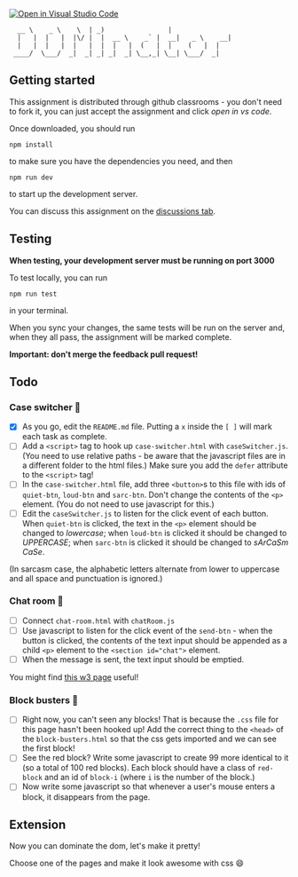 [![Open in Visual Studio Code](https://classroom.github.com/assets/open-in-vscode-c66648af7eb3fe8bc4f294546bfd86ef473780cde1dea487d3c4ff354943c9ae.svg)](https://classroom.github.com/online_ide?assignment_repo_id=8157394&assignment_repo_type=AssignmentRepo)
```
  __ \    _ \    \  | _)                |                
  |   |  |   |  |\/ |  |  __ \    _` |  __|   _ \    __| 
  |   |  |   |  |   |  |  |   |  (   |  |    (   |  |    
 ____/  \___/  _|  _| _| _|  _| \__,_| \__| \___/  _| 
```

## Getting started

This assignment is distributed through github classrooms - you don't need to fork it, you can just accept the assignment and click *open in vs code*.

Once downloaded, you should run
```
npm install
```
to make sure you have the dependencies you need, and then
```
npm run dev
```
to start up the development server.

You can discuss this assignment on the [discussions tab](https://github.com/swe-resources-room/dom-inator/discussions).

## Testing

**When testing, your development server must be running on port 3000**

To test locally, you can run
```
npm run test
```
in your terminal.

When you sync your changes, the same tests will be run on the server and, when they all pass, the assignment will be marked complete.

**Important: don't merge the feedback pull request!**

## Todo

### Case switcher :pencil:

 - [x] As you go, edit the `README.md` file. Putting a `x` inside the `[ ]` will mark each task as complete.
 - [ ] Add a `<script>` tag to hook up `case-switcher.html` with `caseSwitcher.js`. (You need to use relative paths - be aware that the javascript files are in a different folder to the html files.) Make sure you add the `defer` attribute to the `<script>` tag!
 - [ ] In the `case-switcher.html` file, add three `<button>`s to this file with ids of `quiet-btn`, `loud-btn` and `sarc-btn`. Don't change the contents of the `<p>` element. (You do not need to use javascript for this.)
 - [ ] Edit the `caseSwitcher.js` to listen for the click event of each button. When `quiet-btn` is clicked, the text in the `<p>` element should be changed to *lowercase*; when `loud-btn` is clicked it should be changed to *UPPERCASE*; when `sarc-btn` is clicked it should be changed to *sArCaSm CaSe*.

(In sarcasm case, the alphabetic letters alternate from lower to uppercase and all space and punctuation is ignored.)

### Chat room :pencil:

 - [ ] Connect `chat-room.html` with `chatRoom.js`
 - [ ] Use javascript to listen for the click event of the `send-btn` - when the button is clicked, the contents of the text input should be appended as a child `<p>` element to the `<section id="chat">` element.
 - [ ] When the message is sent, the text input should be emptied.

You might find [this w3 page](https://www.w3schools.com/jsref/prop_text_value.asp) useful!

### Block busters :pencil:

 - [ ] Right now, you can't seen any blocks! That is because the `.css` file for this page hasn't been hooked up! Add the correct thing to the `<head>` of the `block-busters.html` so that the css gets imported and we can see the first block!
 - [ ] See the red block? Write some javascript to create 99 more identical to it (so a total of 100 red blocks). Each block should have a class of `red-block` and an id of `block-i` (where `i` is the number of the block.)
 - [ ] Now write some javascript so that whenever a user's mouse enters a block, it disappears from the page.

## Extension

Now you can dominate the dom, let's make it pretty!

Choose one of the pages and make it look awesome with css :smile:
